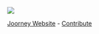 <img src="https://github.com/MrSweeter/joorney/assets/22725763/62e252c6-03ab-42f3-9075-e6f9ee527c40" />

[Joorney Website](https://mrsweeter.github.io/joorney/?odoo) - [Contribute](./CONTRIBUTING.md)
